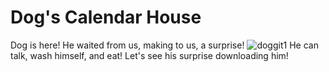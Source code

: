 # Dog's Calendar House
Dog is here! He waited from us, making to us, a surprise!
![doggit1](https://user-images.githubusercontent.com/113742701/190883374-0079592c-1221-4999-bfa4-4192e36b73b2.jpg)
He can talk, wash himself, and eat!
Let's see his surprise downloading him!
